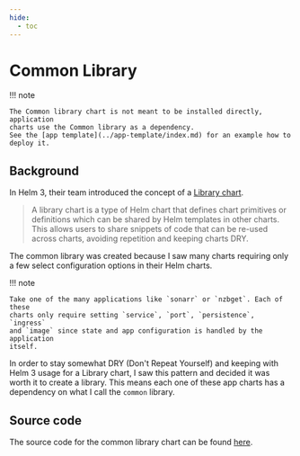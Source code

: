 ```yaml
---
hide:
  - toc
---
```


# Common Library

!!! note

    The Common library chart is not meant to be installed directly, application
    charts use the Common library as a dependency.
    See the [app template](../app-template/index.md) for an example how to
    deploy it.

## Background

In Helm 3, their team introduced the concept of a
[Library chart](https://helm.sh/docs/topics/library_charts/).

> A library chart is a type of Helm chart that defines chart primitives or
> definitions which can be shared by Helm templates in other charts. This
> allows users to share snippets of code that can be re-used across charts,
> avoiding repetition and keeping charts DRY.

The common library was created because I saw many charts requiring only a
few select configuration options in their Helm charts.

!!! note

    Take one of the many applications like `sonarr` or `nzbget`. Each of these
    charts only require setting `service`, `port`, `persistence`, `ingress`
    and `image` since state and app configuration is handled by the application
    itself.

In order to stay somewhat DRY (Don't Repeat Yourself) and keeping with Helm 3
usage for a Library chart, I saw this pattern and decided it was worth it to
create a library. This means each one of these app charts has a
dependency on what I call the `common` library.

## Source code

The source code for the common library chart can be found
[here](https://github.com/bjw-s-labs/helm-charts/tree/main/charts/library/common).
